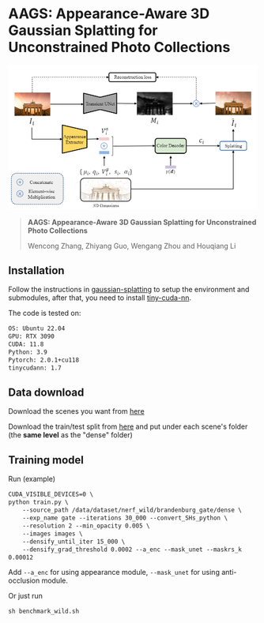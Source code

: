 # AAGS: Appearance-Aware 3D Gaussian Splatting for Unconstrained Photo Collections

![pipeline](./assets/pipeline.png)

> **AAGS: Appearance-Aware 3D Gaussian Splatting for Unconstrained Photo Collections**
>
> Wencong Zhang, Zhiyang Guo, Wengang Zhou and Houqiang Li

## Installation

Follow the instructions in [gaussian-splatting](https://github.com/graphdeco-inria/gaussian-splatting) to setup the environment and submodules, after that, you need to install [tiny-cuda-nn](https://github.com/NVlabs/tiny-cuda-nn).

The code is tested on:
   
```
OS: Ubuntu 22.04
GPU: RTX 3090
CUDA: 11.8
Python: 3.9
Pytorch: 2.0.1+cu118
tinycudann: 1.7
```

## Data download

Download the scenes you want from [here](https://www.cs.ubc.ca/~kmyi/imw2020/data.html) 

Download the train/test split from [here](https://nerf-w.github.io/) and put under each scene's folder (the **same level** as the "dense" folder)

## Training model

Run (example)
```
CUDA_VISIBLE_DEVICES=0 \
python train.py \
    --source_path /data/dataset/nerf_wild/brandenburg_gate/dense \
    --exp_name gate --iterations 30_000 --convert_SHs_python \
    --resolution 2 --min_opacity 0.005 \
    --images images \
    --densify_until_iter 15_000 \
    --densify_grad_threshold 0.0002 --a_enc --mask_unet --maskrs_k 0.00012
```

Add `--a_enc` for using appearance module, `--mask_unet` for using anti-occlusion module.

Or just run
```
sh benchmark_wild.sh
```